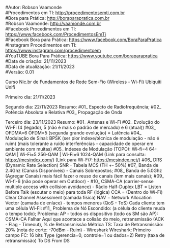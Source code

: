 #Autor: Robson Vaamonde<br>
#Procedimentos em TI: http://procedimentosemti.com.br<br>
#Bora para Prática: http://boraparapratica.com.br<br>
#Robson Vaamonde: http://vaamonde.com.br<br>
#Facebook Procedimentos em TI: https://www.facebook.com/ProcedimentosEmTi<br>
#Facebook Bora para Prática: https://www.facebook.com/BoraParaPratica<br>
#Instagram Procedimentos em TI: https://www.instagram.com/procedimentoem<br>
#YouTUBE Bora Para Prática: https://www.youtube.com/boraparapratica<br>
#Data de criação: 21/11/2023<br>
#Data de atualização: 21/11/2023<br>
#Versão: 0.01

Curso Nic.br de Fundamentos de Rede Sem-Fio (Wireless - Wi-Fi) Ubiquiti Unifi

Primeiro dia: 21/11/2023



Segundo dia: 22/11/2023
Resumo: #01_ Especto de Radiofrequência;
        #02_ Potência Absoluta e Relativa
        #03_ Propagação de Onda

Terceiro dia: 23/11/2023
Resumo: #01_ Antenas e Wi-Fi
		#02_ Evolução do Wi-Fi (4 (legado), 5 (não é mais o padrão de mercado) e 6 (atual))
		#03_ OFDMA=6 OFDM=5 (segunda grande evolução) = Latência
		#04_ Modulação de Sinal: BPSK (ser pior indexe/técnica de modulação - não é ruim)
								(mais tolerante a ruído interferências - capacidade de operar em ambiente
								com muitas)
		#05_ Indexes de Modulação (TOPO): Wi-fi=4 64-QAM | Wi-Fi=5 256-QAM | Wi-Fi=6 1024-QAM
		(Link para consulta: https://mcsindex.com/)
		(Link para Wi-Fi7: https://mcsindex.net/)
		#06_ DRS (Dynamic Rate Selection) SNR - Tabela MCS (TH +- 50%)
		#07_ Banda de 2.4Ghz (Canais Disponíveis) - Canais Sobrepostos;
		#08_ Banda de 5.0Ghz (Agregar Canais) mais fácil fazer o reuso de canais (tem mais canais);
		#09_ Wi-fi-6 (não pode operar em Outdoor) - 
		#10_ CSMA-CA (carrier-sense multiple access with collision avoidance) - Rádio Half-Duplex
				LBT = Listen Before Talk (escutar o meio) para toda RF (lógica)
				CCA = (Dentro do Wi-Fi) Clear Channel Assessment (camada física)
				NAV = Network Allocation Vector (camada de enlace) - tempos menores (QoS - ToS)
				Cada cliente tem uma célula Wi-Fi: 
		#11_ Problema de Nó Escondido: (a célula do cliente muda o tempo todo);
				Problema: AP - todos os dispositivo (todo os SM são AP): CSMA-CA Falhar
				Aqui que acontece a colisão do meio, retransmissão (ACK - Flag - Timeout), % de Retransmissão
				Métrica TS: Taxa de Retransmissão: 20% (nota de corte: -70dBm - Ruim) - Wireshark
					Wireshark: Primeiro campo FC: 16 bits
													Type (gerencia=0, controle=1 ou dados=2)
													Retry (taxa de retransmissão)
													To DS
													From DS
